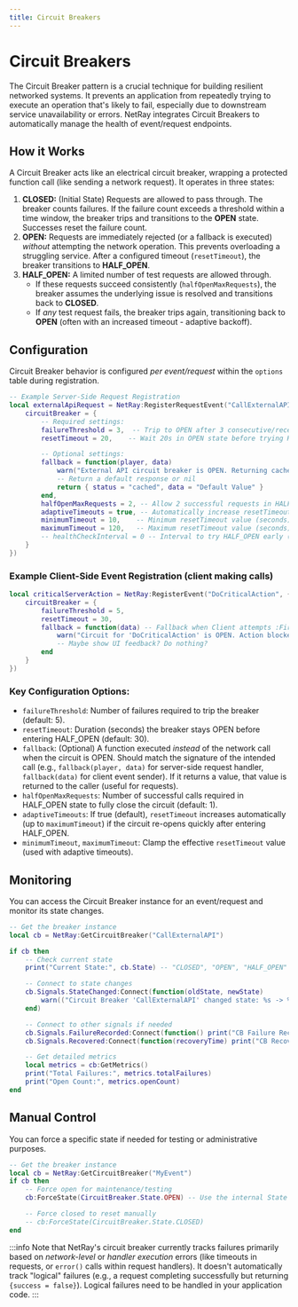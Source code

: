 ```yaml
---
title: Circuit Breakers
---
```


# Circuit Breakers

The Circuit Breaker pattern is a crucial technique for building resilient networked systems. It prevents an application from repeatedly trying to execute an operation that's likely to fail, especially due to downstream service unavailability or errors. NetRay integrates Circuit Breakers to automatically manage the health of event/request endpoints.

## How it Works

A Circuit Breaker acts like an electrical circuit breaker, wrapping a protected function call (like sending a network request). It operates in three states:

1.  **CLOSED:** (Initial State) Requests are allowed to pass through. The breaker counts failures. If the failure count exceeds a threshold within a time window, the breaker trips and transitions to the **OPEN** state. Successes reset the failure count.
2.  **OPEN:** Requests are immediately rejected (or a fallback is executed) *without* attempting the network operation. This prevents overloading a struggling service. After a configured timeout (`resetTimeout`), the breaker transitions to **HALF_OPEN**.
3.  **HALF_OPEN:** A limited number of test requests are allowed through.
    *   If these requests succeed consistently (`halfOpenMaxRequests`), the breaker assumes the underlying issue is resolved and transitions back to **CLOSED**.
    *   If *any* test request fails, the breaker trips again, transitioning back to **OPEN** (often with an increased timeout - adaptive backoff).

## Configuration

Circuit Breaker behavior is configured *per event/request* within the `options` table during registration.

```lua
-- Example Server-Side Request Registration
local externalApiRequest = NetRay:RegisterRequestEvent("CallExternalAPI", {
    circuitBreaker = {
        -- Required settings:
        failureThreshold = 3,  -- Trip to OPEN after 3 consecutive/recent failures
        resetTimeout = 20,    -- Wait 20s in OPEN state before trying HALF_OPEN

        -- Optional settings:
        fallback = function(player, data)
            warn("External API circuit breaker is OPEN. Returning cached/default data for", player.Name)
            -- Return a default response or nil
            return { status = "cached", data = "Default Value" }
        end,
        halfOpenMaxRequests = 2, -- Allow 2 successful requests in HALF_OPEN to close
        adaptiveTimeouts = true, -- Automatically increase resetTimeout on repeated OPEN transitions (default true)
        minimumTimeout = 10,    -- Minimum resetTimeout value (seconds)
        maximumTimeout = 120,   -- Maximum resetTimeout value (seconds)
        -- healthCheckInterval = 0 -- Interval to try HALF_OPEN early (disabled by default)
    }
})
```

### Example Client-Side Event Registration (client making calls)
```lua
local criticalServerAction = NetRay:RegisterEvent("DoCriticalAction", {
    circuitBreaker = {
        failureThreshold = 5,
        resetTimeout = 30,
        fallback = function(data) -- Fallback when Client attempts :FireServer()
            warn("Circuit for 'DoCriticalAction' is OPEN. Action blocked.")
            -- Maybe show UI feedback? Do nothing?
        end
    }
})
```

### Key Configuration Options:

*   `failureThreshold`: Number of failures required to trip the breaker (default: 5).
*   `resetTimeout`: Duration (seconds) the breaker stays OPEN before entering HALF_OPEN (default: 30).
*   `fallback`: (Optional) A function executed *instead* of the network call when the circuit is OPEN. Should match the signature of the intended call (e.g., `fallback(player, data)` for server-side request handler, `fallback(data)` for client event sender). If it returns a value, that value is returned to the caller (useful for requests).
*   `halfOpenMaxRequests`: Number of successful calls required in HALF_OPEN state to fully close the circuit (default: 1).
*   `adaptiveTimeouts`: If true (default), `resetTimeout` increases automatically (up to `maximumTimeout`) if the circuit re-opens quickly after entering HALF_OPEN.
*   `minimumTimeout`, `maximumTimeout`: Clamp the effective `resetTimeout` value (used with adaptive timeouts).

## Monitoring

You can access the Circuit Breaker instance for an event/request and monitor its state changes.

```lua
-- Get the breaker instance
local cb = NetRay:GetCircuitBreaker("CallExternalAPI")

if cb then
    -- Check current state
    print("Current State:", cb.State) -- "CLOSED", "OPEN", "HALF_OPEN"

    -- Connect to state changes
    cb.Signals.StateChanged:Connect(function(oldState, newState)
        warn(("Circuit Breaker 'CallExternalAPI' changed state: %s -> %s"):format(oldState, newState))
    end)

    -- Connect to other signals if needed
    cb.Signals.FailureRecorded:Connect(function() print("CB Failure Recorded!") end)
    cb.Signals.Recovered:Connect(function(recoveryTime) print("CB Recovered in", recoveryTime, "s") end)

    -- Get detailed metrics
    local metrics = cb:GetMetrics()
    print("Total Failures:", metrics.totalFailures)
    print("Open Count:", metrics.openCount)
end
```

## Manual Control

You can force a specific state if needed for testing or administrative purposes.

```lua
-- Get the breaker instance
local cb = NetRay:GetCircuitBreaker("MyEvent")
if cb then
    -- Force open for maintenance/testing
    cb:ForceState(CircuitBreaker.State.OPEN) -- Use the internal State enum constant

    -- Force closed to reset manually
    -- cb:ForceState(CircuitBreaker.State.CLOSED)
end
```

:::info
Note that NetRay's circuit breaker currently tracks failures primarily based on *network-level* or *handler execution* errors (like timeouts in requests, or `error()` calls within request handlers). It doesn't automatically track "logical" failures (e.g., a request completing successfully but returning `{success = false}`). Logical failures need to be handled in your application code.
::: 